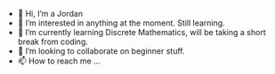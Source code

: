 - 👋 Hi, I’m a Jordan
- 👀 I’m interested in anything at the moment. Still learning.
- 🌱 I’m currently learning Discrete Mathematics, will be taking a short break from coding.
- 💞️ I’m looking to collaborate on beginner stuff.
- 📫 How to reach me ...


